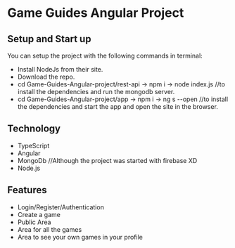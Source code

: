 # Game Guides Angular Project

## Setup and Start up

You can setup the project with the following commands in terminal:
  
* Install NodeJs from their site.
* Download the repo.
* cd Game-Guides-Angular-project/rest-api -> npm i -> node index.js //to install the dependencies and run the mongodb server.
* cd Game-Guides-Angular-project/app -> npm i -> ng s --open //to install the dependencies and start the app and open the site in the browser.

## Technology
  
* TypeScript
* Angular
* MongoDb //Although the project was started with firebase XD
* Node.js

## Features

* Login/Register/Authentication
* Create a game
* Public Area
* Area for all the games
* Area to see your own games in your profile
